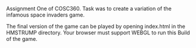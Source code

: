 Assignment One of COSC360.
Task was to create a variation of the infamous space invaders game.

The final version of the game can be played by opening index.html in the HMSTRUMP directory.
Your browser must support WEBGL to run this Build of the game.
